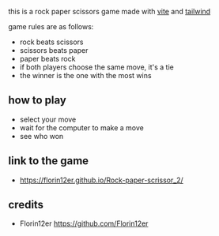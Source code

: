 this is a rock paper scissors game made with [vite](https://vitejs.dev/) and [tailwind](https://tailwindcss.com/)

game rules are as follows:
- rock beats scissors
- scissors beats paper
- paper beats rock
- if both players choose the same move, it's a tie
- the winner is the one with the most wins

## how to play
- select your move
- wait for the computer to make a move
- see who won

## link to the game 
- https://florin12er.github.io/Rock-paper-scrissor_2/

## credits
- Florin12er https://github.com/Florin12er

